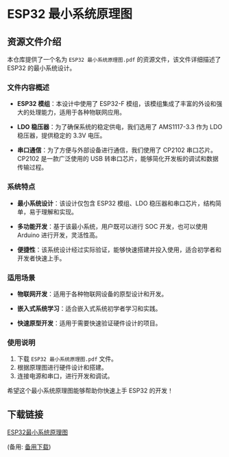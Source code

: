 # ESP32 最小系统原理图

## 资源文件介绍

本仓库提供了一个名为 `ESP32 最小系统原理图.pdf` 的资源文件，该文件详细描述了 ESP32 的最小系统设计。

### 文件内容概述

- **ESP32 模组**：本设计中使用了 ESP32-F 模组，该模组集成了丰富的外设和强大的处理能力，适用于各种物联网应用。
  
- **LDO 稳压器**：为了确保系统的稳定供电，我们选用了 AMS1117-3.3 作为 LDO 稳压器，提供稳定的 3.3V 电压。

- **串口通信**：为了方便与外部设备进行通信，我们使用了 CP2102 串口芯片。CP2102 是一款广泛使用的 USB 转串口芯片，能够简化开发板的调试和数据传输过程。

### 系统特点

- **最小系统设计**：该设计仅包含 ESP32 模组、LDO 稳压器和串口芯片，结构简单，易于理解和实现。
  
- **多功能开发**：基于该最小系统，用户既可以进行 SOC 开发，也可以使用 Arduino 进行开发，灵活性高。

- **便捷性**：该系统设计经过实际验证，能够快速搭建并投入使用，适合初学者和开发者快速上手。

### 适用场景

- **物联网开发**：适用于各种物联网设备的原型设计和开发。
  
- **嵌入式系统学习**：适合嵌入式系统初学者学习和实践。

- **快速原型开发**：适用于需要快速验证硬件设计的项目。

### 使用说明

1. 下载 `ESP32 最小系统原理图.pdf` 文件。
2. 根据原理图进行硬件设计和搭建。
3. 连接电源和串口，进行开发和调试。

希望这个最小系统原理图能够帮助你快速上手 ESP32 的开发！

## 下载链接
[ESP32最小系统原理图](https://pan.quark.cn/s/45da44905e52) 

(备用: [备用下载](https://pan.baidu.com/s/12M0Um35SnvG672I7--aTFg?pwd=1234))

